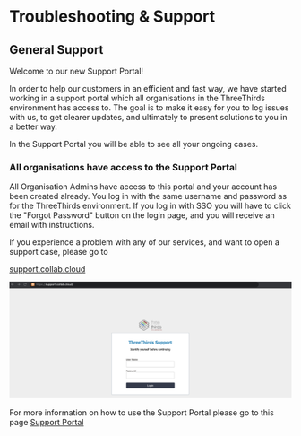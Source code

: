 # Troubleshooting & Support

## General Support

Welcome to our new Support Portal!

In order to help our customers in an efficient and fast way, we have started working in a support portal which all organisations in the ThreeThirds environment has access to. The goal is to make it easy for you to log issues with us, to get clearer updates, and ultimately to present solutions to you in a better way.

In the Support Portal you will be able to see all your ongoing cases.

### All organisations have access to the Support Portal

All Organisation Admins have access to this portal and your account has been created already. You log in with the same username and password as for the ThreeThirds environment. If you log in with SSO you will have to click the "Forgot Password" button on the login page, and you will receive an email with instructions.

If you experience a problem with any of our services, and want to open a support case, please go to

[support.collab.cloud](https://support.collab.cloud)

![Support Portal Login Page](/assets/images/screen-shots/help/help-login.png)

For more information on how to use the Support Portal please go to this page [Support Portal](https://docs.collab.cloud/help/using-the-support-portal)
